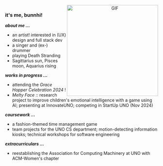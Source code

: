 <a target="_blank" align="center">
  <img align="right" top="500" width="300" alt="GIF" 
    src="https://media.giphy.com/media/LpDiryMEixuceVyRMi/giphy.gif?cid=ecf05e47w54h3x63colhuydc5q8wcn1qj5btz9xiw5vx1rng&ep=v1_gifs_search&rid=giphy.gif&ct=g"></a>

<h3> it's me, bunnhi!</h3>

_**about me ...**_
<ul>
  <li>an artist! interested in (UX) design and full stack dev
  <li>a singer and (ex-) drummer
  <li>playing Death Stranding
  <li> Sagittarius sun, Pisces moon, Aquarius rising
</ul>

_**works in progress ...**_
<ul>
  <li>attending the <em>Grace Hopper Celebration 2024</em> !
  <li><em>Melty Face :: </em> research project to improve children's emotional intelligence with a game using AI; presenting at InnovateUNO; competing in StartUp UNO (Nov 2024)
</ul>

_**coursework ...**_
<ul>
  <li>a fashion-themed time management game
  <li>team projects for the UNO CS department; motion-detecting information kiosks; technical workshops for software engineering
</ul>

_**extracurriculars ...**_
<ul>
  <li>reestablishing the Association for Computing Machinery at UNO with ACM-Women's chapter 
</ul>
<!--
**bunnhimaybe/bunnhimaybe** is a ✨ _special_ ✨ repository because its `README.md` (this file) appears on your GitHub profile.

Here are some ideas to get you started:

- 🔭 I’m currently working on ...
- 🌱 I’m currently learning ...
- 👯 I’m looking to collaborate on ...
- 🤔 I’m looking for help with ...
- 💬 Ask me about ...
- 📫 How to reach me: ...
- 😄 Pronouns: ...
- ⚡ Fun fact: ...

<div id="header" align="center">
  <img src="https://media.giphy.com/media/WgncljJskOk6SsyiRz/giphy.gif" width="100"/>
</div>
-->
